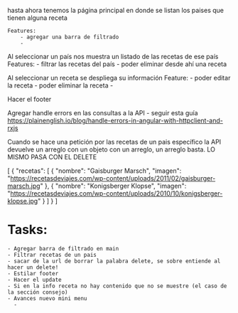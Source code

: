 hasta ahora tenemos la página principal en donde se listan los paises que tienen alguna receta

    Features:
        - agregar una barra de filtrado
        - 

Al seleccionar un país nos muestra un listado de las recetas de ese país
    Features:
        - filtrar las recetas del país
        - poder eliminar desde ahí una receta
        
Al seleccionar un receta se despliega su información
    Feature:
        - poder editar la receta 
        - poder eliminar la receta
        - 

Hacer el footer

Agregar handle errors en las consultas a la API
    - seguir esta guía https://plainenglish.io/blog/handle-errors-in-angular-with-httpclient-and-rxjs


Cuando se hace una petición por las recetas de un pais específico la API devuelve un arreglo con un objeto con un arreglo, un arreglo basta. LO MISMO PASA CON EL DELETE

[
    {
        "recetas": [
            {
                "nombre": "Gaisburger Marsch",
                "imagen": "https://recetasdeviajes.com/wp-content/uploads/2011/02/gaisburger-marsch.jpg"
            },
            {
                "nombre": "Konigsberger Klopse",
                "imagen": "https://recetasdeviajes.com/wp-content/uploads/2010/10/konigsberger-klopse.jpg"
            }
        ]
    }
]



# Tasks:
    - Agregar barra de filtrado en main
    - Filtrar recetas de un pais
    - sacar de la url de borrar la palabra delete, se sobre entiende al hacer un delete! 
    - Estilar footer
    - Hacer el update 
    - Si en la info receta no hay contenido que no se muestre (el caso de la sección consejo)
    - Avances nuevo mini menu
      - 
